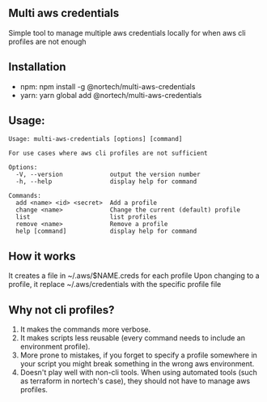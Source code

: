 ## Multi aws credentials

Simple tool to manage multiple aws credentials locally for when aws cli profiles are not enough

## Installation
- npm: npm install -g @nortech/multi-aws-credentials
- yarn: yarn global add @nortech/multi-aws-credentials

## Usage:

```
Usage: multi-aws-credentials [options] [command]

For use cases where aws cli profiles are not sufficient

Options:
  -V, --version             output the version number
  -h, --help                display help for command

Commands:
  add <name> <id> <secret>  Add a profile
  change <name>             Change the current (default) profile
  list                      list profiles
  remove <name>             Remove a profile
  help [command]            display help for command
```

## How it works

It creates a file in ~/.aws/$NAME.creds for each profile
Upon changing to a profile, it replace ~/.aws/credentials with the specific profile file

## Why not cli profiles?

1. It makes the commands more verbose.
2. It makes scripts less reusable (every command needs to include an environment profile).
3. More prone to mistakes, if you forget to specify a profile somewhere in your script you might break something in the wrong aws environment.
4. Doesn't play well with non-cli tools. When using automated tools (such as terraform in nortech's case), they should not have to manage aws profiles.
